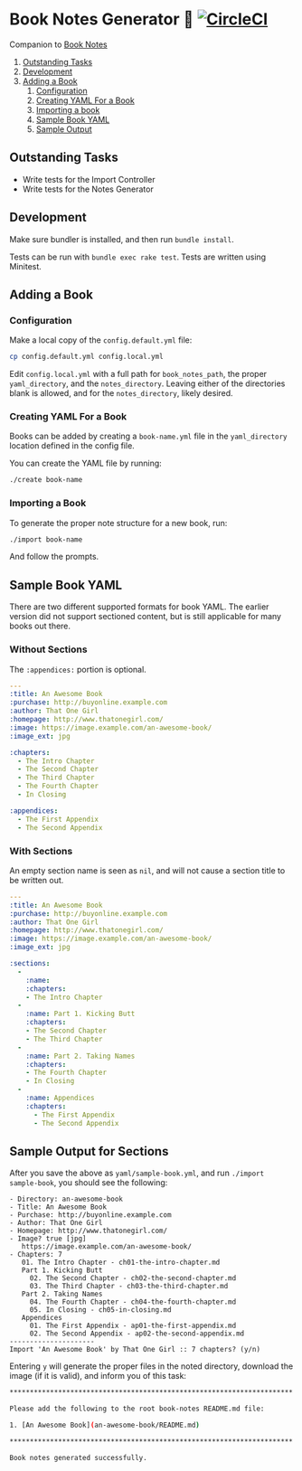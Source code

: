 # Book Notes Generator :memo: [![CircleCI](https://circleci.com/gh/trueheart78/book-notes-generator.svg?style=shield)](https://circleci.com/gh/trueheart78/book-notes-generator)

Companion to [Book Notes](https://github.com/trueheart78/book-notes)

1. [Outstanding Tasks](#outstanding-tasks)
1. [Development](#development)
1. [Adding a Book](#adding-a-book)
   1. [Configuration](#configuration)
   1. [Creating YAML For a Book](#creating-yaml-for-a-book)
   1. [Importing a book](#importing-a-book)
   1. [Sample Book YAML](#sample-book-yaml)
   1. [Sample Output](#sample-output)


## Outstanding Tasks

- Write tests for the Import Controller
- Write tests for the Notes Generator

## Development

Make sure bundler is installed, and then run `bundle install`.

Tests can be run with `bundle exec rake test`. Tests are written using Minitest.

## Adding a Book

### Configuration

Make a local copy of the `config.default.yml` file:

```sh
cp config.default.yml config.local.yml
```

Edit `config.local.yml` with a full path for `book_notes_path`, the proper
`yaml_directory`, and the `notes_directory`. Leaving either of the directories
blank is allowed, and for the `notes_directory`, likely desired.

### Creating YAML For a Book

Books can be added by creating a `book-name.yml` file in the `yaml_directory`
location defined in the config file.

You can create the YAML file by running:

```sh
./create book-name
```

### Importing a Book

To generate the proper note structure for a new book, run:

```sh
./import book-name
```

And follow the prompts.

## Sample Book YAML

There are two different supported formats for book YAML. The earlier version did
not support sectioned content, but is still applicable for many books out there.

### Without Sections

The `:appendices:` portion is optional.

```yaml
---
:title: An Awesome Book
:purchase: http://buyonline.example.com
:author: That One Girl
:homepage: http://www.thatonegirl.com/
:image: https://image.example.com/an-awesome-book/
:image_ext: jpg

:chapters:
  - The Intro Chapter
  - The Second Chapter
  - The Third Chapter
  - The Fourth Chapter
  - In Closing

:appendices:
  - The First Appendix
  - The Second Appendix
```

### With Sections

An empty section name is seen as `nil`, and will not cause a section title to
be written out.

```yaml
---
:title: An Awesome Book
:purchase: http://buyonline.example.com
:author: That One Girl
:homepage: http://www.thatonegirl.com/
:image: https://image.example.com/an-awesome-book/
:image_ext: jpg

:sections:
  -
    :name:
    :chapters:
    - The Intro Chapter
  -
    :name: Part 1. Kicking Butt
    :chapters:
    - The Second Chapter
    - The Third Chapter
  -
    :name: Part 2. Taking Names
    :chapters:
    - The Fourth Chapter
    - In Closing
  -
    :name: Appendices
    :chapters:
      - The First Appendix
      - The Second Appendix
```

## Sample Output for Sections

After you save the above as `yaml/sample-book.yml`, and
run `./import sample-book`, you should see the following:

```
- Directory: an-awesome-book
- Title: An Awesome Book
- Purchase: http://buyonline.example.com
- Author: That One Girl
- Homepage: http://www.thatonegirl.com/
- Image? true [jpg]
   https://image.example.com/an-awesome-book/
- Chapters: 7
   01. The Intro Chapter - ch01-the-intro-chapter.md
   Part 1. Kicking Butt
     02. The Second Chapter - ch02-the-second-chapter.md
     03. The Third Chapter - ch03-the-third-chapter.md
   Part 2. Taking Names
     04. The Fourth Chapter - ch04-the-fourth-chapter.md
     05. In Closing - ch05-in-closing.md
   Appendices
     01. The First Appendix - ap01-the-first-appendix.md
     02. The Second Appendix - ap02-the-second-appendix.md
---------------------
Import 'An Awesome Book' by That One Girl :: 7 chapters? (y/n)
```

Entering `y` will generate the proper files in the noted directory,
download the image (if it is valid), and inform you of this task:

```sh
**********************************************************************

Please add the following to the root book-notes README.md file:

1. [An Awesome Book](an-awesome-book/README.md)

**********************************************************************

Book notes generated successfully.
```
